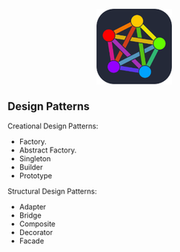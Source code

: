 <p align="center"><a href="https://github.com/alifdelgado/design-patterns" target="_blank"><img src="https://raw.githubusercontent.com/tandpfun/skill-icons/main/icons/Fediverse-Dark.svg" width="150" alt="Design Patterns"></a></p>

## Design Patterns

Creational Design Patterns:

- Factory.
- Abstract Factory.
- Singleton
- Builder
- Prototype

Structural Design Patterns:

- Adapter
- Bridge
- Composite
- Decorator
- Facade
